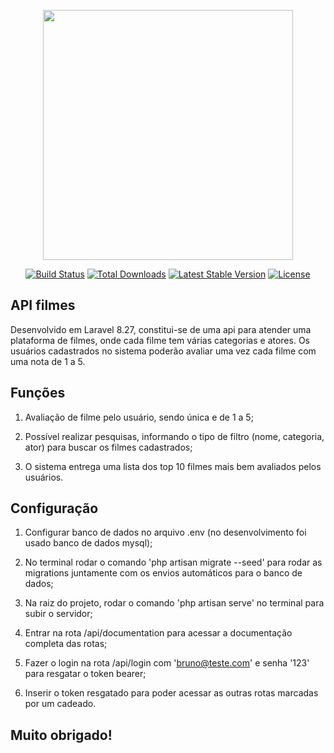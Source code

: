 <p align="center"><a href="https://laravel.com" target="_blank"><img src="https://raw.githubusercontent.com/laravel/art/master/logo-lockup/5%20SVG/2%20CMYK/1%20Full%20Color/laravel-logolockup-cmyk-red.svg" width="400"></a></p>

<p align="center">
<a href="https://travis-ci.org/laravel/framework"><img src="https://travis-ci.org/laravel/framework.svg" alt="Build Status"></a>
<a href="https://packagist.org/packages/laravel/framework"><img src="https://img.shields.io/packagist/dt/laravel/framework" alt="Total Downloads"></a>
<a href="https://packagist.org/packages/laravel/framework"><img src="https://img.shields.io/packagist/v/laravel/framework" alt="Latest Stable Version"></a>
<a href="https://packagist.org/packages/laravel/framework"><img src="https://img.shields.io/packagist/l/laravel/framework" alt="License"></a>
</p>

## API filmes

Desenvolvido em Laravel 8.27, constitui-se de uma api para atender uma plataforma de filmes, onde cada filme tem várias categorias e atores. Os usuários cadastrados no sistema poderão avaliar uma vez cada filme com uma nota de 1 a 5. 

## Funções

1. Avaliação de filme pelo usuário, sendo única e de 1 a 5;

2. Possível realizar pesquisas, informando o tipo de filtro (nome, categoria, ator) para buscar os filmes cadastrados;

3. O sistema entrega uma lista dos top 10 filmes mais bem avaliados pelos usuários.

## Configuração

1. Configurar banco de dados no arquivo .env (no desenvolvimento foi usado banco de dados mysql);

2. No terminal rodar o comando 'php artisan migrate --seed' para rodar as migrations juntamente com os envios automáticos para o banco de dados;

3. Na raiz do projeto, rodar o comando 'php artisan serve' no terminal para subir o servidor;

4. Entrar na rota /api/documentation para acessar a documentação completa das rotas;

5. Fazer o login na rota /api/login com 'bruno@teste.com' e senha '123' para resgatar o token bearer;

6. Inserir o token resgatado para poder acessar as outras rotas marcadas por um cadeado.


## Muito obrigado!
